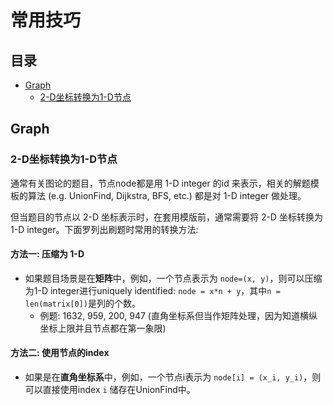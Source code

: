 # 常用技巧

## 目录
* [Graph](#graph)
    * [2-D坐标转换为1-D节点](#2-d坐标转换为1-d节点)

## Graph
### 2-D坐标转换为1-D节点

通常有关图论的题目，节点node都是用 1-D integer 的id 来表示，相关的解题模板的算法 (e.g. UnionFind, Dijkstra, BFS, etc.) 都是对 1-D integer 做处理。

但当题目的节点以 2-D 坐标表示时，在套用模版前，通常需要将 2-D 坐标转换为 1-D integer。下面罗列出刷题时常用的转换方法:

#### 方法一: 压缩为 1-D
* 如果题目场景是在**矩阵**中，例如，一个节点表示为 `node=(x, y)`，则可以压缩为1-D integer进行uniquely identified: `node = x*n + y`，其中`n = len(matrix[0])`是列的个数。
    * 例题: 1632, 959, 200, 947 (直角坐标系但当作矩阵处理，因为知道横纵坐标上限并且节点都在第一象限)

#### 方法二: 使用节点的index
* 如果是在**直角坐标系**中，例如，一个节点i表示为 `node[i] = (x_i, y_i)`，则可以直接使用index `i` 储存在UnionFind中。

